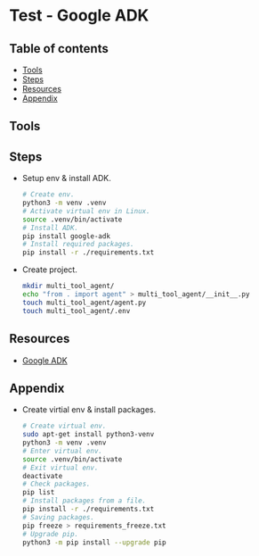 <!-- omit in toc -->
# Test - Google ADK

<!-- omit in toc -->
## Table of contents

- [Tools](#tools)
- [Steps](#steps)
- [Resources](#resources)
- [Appendix](#appendix)

## Tools

## Steps

- Setup env & install ADK.

  ``` bash
  # Create env.
  python3 -m venv .venv
  # Activate virtual env in Linux.
  source .venv/bin/activate
  # Install ADK.
  pip install google-adk
  # Install required packages.
  pip install -r ./requirements.txt
  ```

- Create project.

  ``` bash
  mkdir multi_tool_agent/
  echo "from . import agent" > multi_tool_agent/__init__.py
  touch multi_tool_agent/agent.py
  touch multi_tool_agent/.env
  ```

## Resources

- [Google ADK](https://google.github.io/adk-docs/)

## Appendix

- Create virtial env & install packages.

  ```bash
  # Create virtual env.
  sudo apt-get install python3-venv
  python3 -m venv .venv
  # Enter virtual env.
  source .venv/bin/activate
  # Exit virtual env.
  deactivate
  # Check packages.
  pip list
  # Install packages from a file.
  pip install -r ./requirements.txt
  # Saving packages.
  pip freeze > requirements_freeze.txt
  # Upgrade pip.
  python3 -m pip install --upgrade pip
  ```
